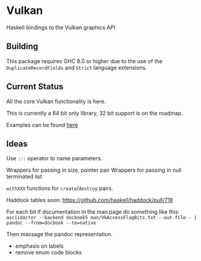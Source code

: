 # Vulkan

Haskell bindings to the Vulkan graphics API

## Building

This package requires GHC 8.0 or higher due to the use of the
`DuplicateRecordFields` and `Strict` language extensions.

## Current Status

All the core Vulkan functionality is here.

This is currently a 64 bit only library, 32 bit support is on the roadmap.

Examples can be found [here](https://github.com/expipiplus1/vulkan-examples)

## Ideas

Use `:::` operator to name parameters.

Wrappers for passing in size, pointer pair
Wrappers for passing in null terminated list

`withXXX` functions for `create`/`destroy` pairs.

Haddock tables soon:
https://github.com/haskell/haddock/pull/718

For each bit if documentation in the man page do something like this:
`asciidoctor --backend docbook5 man/VkAccessFlagBits.txt --out-file - | pandoc --from=docbook --to=native`

Then massage the pandoc representation.

- emphasis on labels
- remove enum code blocks

